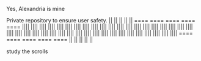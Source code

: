 Yes, Alexandria is mine

Private repository to ensure user safety.
   ||     ||     ||     ||     ||
  ====   ====   ====   ====   ====
  ||||   ||||   ||||   ||||   ||||
  ||||   ||||   ||||   ||||   ||||
  ||||   ||||   ||||   ||||   ||||
  ||||   ||||   ||||   ||||   ||||
  ||||   ||||   ||||   ||||   ||||
  ||||   ||||   ||||   ||||   ||||
  ||||   ||||   ||||   ||||   ||||
  ||||   ||||   ||||   ||||   ||||
  ====   ====   ====   ====   ====
   ||     ||     ||     ||     ||

study the scrolls
